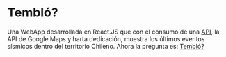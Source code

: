 # Tembló?
Una WebApp desarrollada en React.JS que con el consumo de una [API](https://xor.cl/api/sismo/), la API de Google Maps y harta dedicación, muestra los últimos eventos sísmicos dentro del territorio Chileno. Ahora la pregunta es: [Tembló?](temblo.netlify.app)

